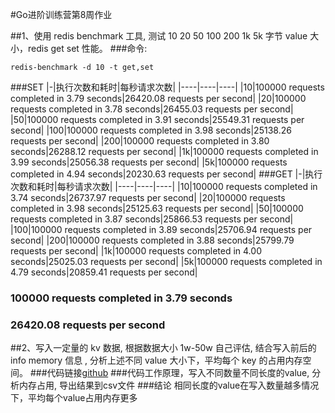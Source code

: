 #Go进阶训练营第8周作业


##1、使用 redis benchmark 工具, 测试 10 20 50 100 200 1k 5k 字节 value 大小，redis get set 性能。
###命令:
```
redis-benchmark -d 10 -t get,set
```
###SET
|-|执行次数和耗时|每秒请求次数|
|----|----|----|
|10|100000 requests completed in 3.79 seconds|26420.08 requests per second|
|20|100000 requests completed in 3.78 seconds|26455.03 requests per second|
|50|100000 requests completed in 3.91 seconds|25549.31 requests per second|
|100|100000 requests completed in 3.98 seconds|25138.26 requests per second|
|200|100000 requests completed in 3.80 seconds|26288.12 requests per second|
|1k|100000 requests completed in 3.99 seconds|25056.38 requests per second|
|5k|100000 requests completed in 4.94 seconds|20230.63 requests per second|
###GET
|-|执行次数和耗时|每秒请求次数|
|----|----|----|
|10|100000 requests completed in 3.74 seconds|26737.97 requests per second|
|20|100000 requests completed in 3.98 seconds|25125.63 requests per second|
|50|100000 requests completed in 3.87 seconds|25866.53 requests per second|
|100|100000 requests completed in 3.89 seconds|25706.94 requests per second|
|200|100000 requests completed in 3.88 seconds|25799.79 requests per second|
|1k|100000 requests completed in 4.00 seconds|25025.03 requests per second|
|5k|100000 requests completed in 4.79 seconds|20859.41 requests per second|

### 100000 requests completed in 3.79 seconds
### 26420.08 requests per second

##2、写入一定量的 kv 数据, 根据数据大小 1w-50w 自己评估, 结合写入前后的 info memory 信息  , 分析上述不同 value 大小下，平均每个 key 的占用内存空间。
###代码链接[github](https://github.com/87170360/redis-benchmark)
###代码工作原理，写入不同数量不同长度的value, 分析内存占用, 导出结果到csv文件
###结论 相同长度的value在写入数量越多情况下，平均每个value占用内存更多
